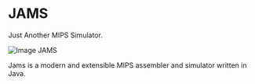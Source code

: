 # JAMS
Just Another MIPS Simulator.

![Image JAMS](https://i.imgur.com/kwzl9Ta.png)

Jams is a modern and extensible MIPS assembler and simulator written in Java.
